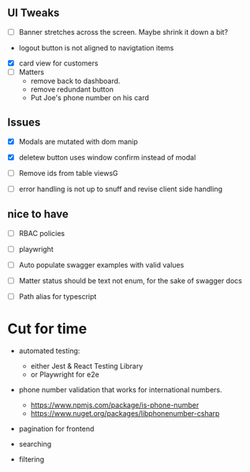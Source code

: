 ## UI Tweaks
- [ ] Banner stretches across the screen. Maybe shrink it down a bit?
- logout button is not aligned to navigtation items
- [x] card view for customers
- [ ] Matters
  - remove back to dashboard.
  - remove redundant button
  - Put Joe's phone number on his card



## Issues
- [x] Modals are mutated with dom manip
- [x] deletew button uses window confirm instead of modal
- [ ] Remove ids from table viewsG
- [ ] error handling is not up to snuff and revise client side handling



## nice to have
- [ ] RBAC policies
- [ ] playwright 
- [ ] Auto populate swagger examples with valid values
- [ ] Matter status should be text not enum, for the sake of swagger docs
- [ ] Path alias for typescript


# Cut for time
- automated testing:
  - either Jest & React Testing Library 
  - or  Playwright for e2e

- phone number validation that works for international numbers. 
  - https://www.npmjs.com/package/is-phone-number
  - https://www.nuget.org/packages/libphonenumber-csharp
- pagination for frontend
- searching
- filtering
